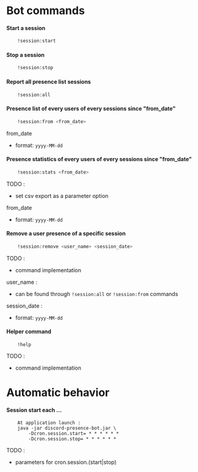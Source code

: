 # Bot commands

#### Start a session
```bash 
    !session:start          
```

#### Stop a session
```bash        
    !session:stop
```


#### Report all presence list sessions
```bash
    !session:all      
```

#### Presence list of every users of every sessions since "from_date"

```bash
    !session:from <from_date>     
```

from_date
- format: `yyyy-MM-dd`

#### Presence statistics of every users of every sessions since "from_date"

```bash
    !session:stats <from_date>     
```
TODO :
- set csv export as a parameter option

from_date
- format: `yyyy-MM-dd`

#### Remove a user presence of a specific session
```bash
    !session:remove <user_name> <session_date>
```
TODO :
- command implementation

user_name :
- can be found through `!session:all` or `!session:from` commands

session_date : 
- format: `yyyy-MM-dd`


#### Helper command
```
    !help
```
TODO :
- command implementation

# Automatic behavior

#### Session start each ...
```
    At application launch : 
    java -jar discord-presence-bot.jar \
        -Dcron.session.start= * * * * * *
        -Dcron.session.stop= * * * * * *
```
TODO : 
- parameters for cron.session.(start|stop)